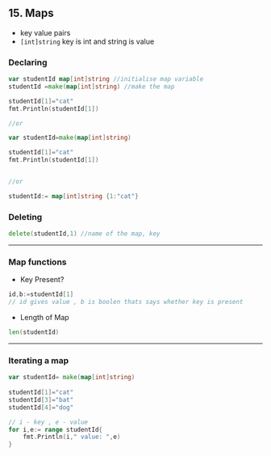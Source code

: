 ## 15. Maps

- key value pairs
- `[int]string` key is int and string is value

### Declaring
```go
var studentId map[int]string //initialise map variable
studentId =make(map[int]string) //make the map

studentId[1]="cat"
fmt.Println(studentId[1])

//or

var studentId=make(map[int]string)

studentId[1]="cat"
fmt.Println(studentId[1])


//or

studentId:= map[int]string {1:"cat"}

```


### Deleting
```go
delete(studentId,1) //name of the map, key
```

---
### Map functions

- Key Present?
```go
id,b:=studentId[1] 
// id gives value , b is boolen thats says whether key is present
```

- Length of Map
```go
len(studentId)
```

---
### Iterating a map
```go
var studentId= make(map[int]string)
	
studentId[1]="cat"
studentId[3]="bat"
studentId[4]="dog"

// i - key , e - value
for i,e:= range studentId{
	fmt.Println(i," value: ",e)	
}

```
